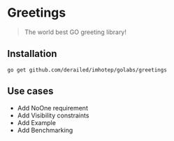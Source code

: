 # Greetings

> The world best GO greeting library!

## Installation

```
go get github.com/derailed/imhotep/golabs/greetings
```

## Use cases

* Add NoOne requirement
* Add Visibility constraints
* Add Example
* Add Benchmarking

